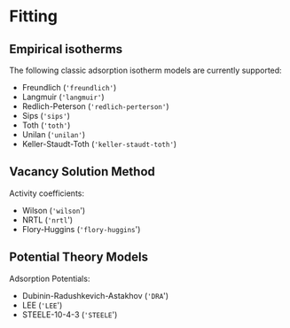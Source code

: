 # Fitting

## Empirical isotherms

The following classic adsorption isotherm models are currently supported:

- Freundlich (`'freundlich'`)
- Langmuir (`'langmuir'`)
- Redlich-Peterson (`'redlich-perterson'`)
- Sips (`'sips'`)
- Toth (`'toth'`)
- Unilan (`'unilan'`)
- Keller-Staudt-Toth (`'keller-staudt-toth'`)

## Vacancy Solution Method

Activity coefficients:

- Wilson (`'wilson`')
- NRTL (`'nrtl`')
- Flory-Huggins (`'flory-huggins`')

## Potential Theory Models

Adsorption Potentials:

- Dubinin-Radushkevich-Astakhov (`'DRA`')
- LEE (`'LEE`')
- STEELE-10-4-3 (`'STEELE`')
